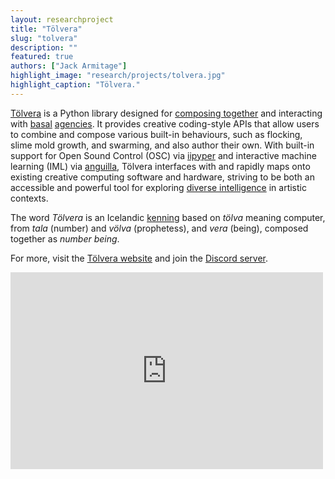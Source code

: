 ```yaml
---
layout: researchproject
title: "Tölvera"
slug: "tolvera"
description: ""
featured: true
authors: ["Jack Armitage"]
highlight_image: "research/projects/tolvera.jpg"
highlight_caption: "Tölvera."
---
```


[Tölvera](http://tolvera.is) is a Python library designed for [composing together](https://arxiv.org/abs/2303.06777) and interacting with [basal](https://royalsocietypublishing.org/doi/full/10.1098/rstb.2019.0750) [agencies](https://link.springer.com/article/10.1007/s00018-023-04790-z). 
It provides creative coding-style APIs that allow users to combine and compose various built-in behaviours, such as flocking, slime mold growth, and swarming, and also author their own. 
With built-in support for Open Sound Control (OSC) via [iipyper](https://github.com/Intelligent-Instruments-Lab/iipyper) and interactive machine learning (IML) via [anguilla](https://github.com/Intelligent-Instruments-Lab/anguilla), Tölvera interfaces with and rapidly maps onto existing creative computing software and hardware, striving to be both an accessible and powerful tool for exploring [diverse intelligence](https://www.frontiersin.org/articles/10.3389/fnsys.2022.768201/full) in artistic contexts.

The word _Tölvera_ is an Icelandic [kenning](https://en.wikipedia.org/wiki/Kenning) based on _tölva_ meaning computer, from _tala_ (number) and _völva_ (prophetess), and _vera_ (being), composed together as _number being_.

For more, visit the [Tölvera website](http://tolvera.is) and join the [Discord server](https://discord.gg/ER7tWds9vM).

<iframe width="500" height="315" src="https://www.youtube.com/embed/videoseries?list=PL8bdQleKUA1vNez5gw-pfQB21Q1-vHn3x" title="Tölvera" frameborder="0" allow="accelerometer; autoplay; clipboard-write; encrypted-media; gyroscope; picture-in-picture" allowfullscreen></iframe>
